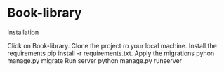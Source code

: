 # Book-library

Installation

Click on Book-library.
Clone the project ro your local machine.
Install the requirements pip install -r requirements.txt.
Apply the migrations pyhon manage.py migrate
Run server python manage.py runserver
